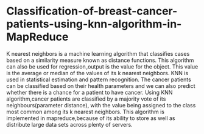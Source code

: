 # Classification-of-breast-cancer-patients-using-knn-algorithm-in-MapReduce
K nearest neighbors is a machine learning algorithm that classifies cases based on a similarity measure known as distance functions. 
This algorithm can also be used for regression ,output is the value for the object.
This value is the average or median of the values of its k nearest neighbors.
KNN is used in statistical estimation and pattern recognition.
The cancer patients can be classified based on their health parameters and we can also predict whether there is a chance for a patient to have cancer.
Using KNN algorithm,cancer patients are classified by a majority vote of its neighbours(parameter distance), with the value being assigned to the class most common among its k nearest neighbors.
This algorithm is implemented in mapreduce,because of its ability to store as well as distribute large data sets across plenty of servers.

